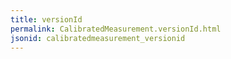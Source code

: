 ```yaml
---
title: versionId
permalink: CalibratedMeasurement.versionId.html
jsonid: calibratedmeasurement_versionid
---
```

